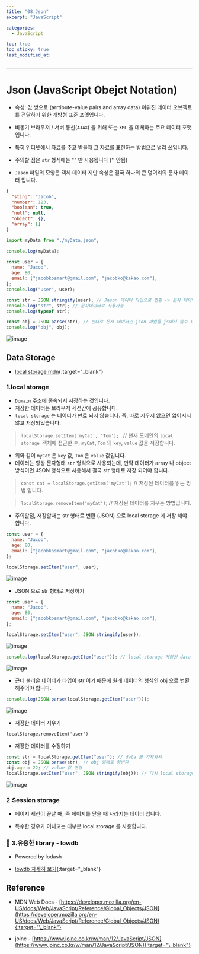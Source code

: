 ```yaml
---
title: "08.Json"
excerpt: "JavaScript"

categories:
  - JavaScript

toc: true
toc_sticky: true
last_modified_at:
---
```


---

# Json (JavaScript Obejct Notation)

- 속성: 값 쌍으로 (arrtibute-value pairs and array data) 이뤄진 데이터 오브젝트를 전달하기 위한 개방형 표준 포멧입니다.

- 비동기 브라우저 / 서버 통신(`AJAX`) 을 위해 또는 `XML` 을 데체하는 주요 데이터 포맷입니다.

- 특히 인터넷에서 자료를 주고 받을때 그 자료를 표현하는 방법으로 널리 쓰입니다.

- 주의할 점은 `str` 형식에는 "" 만 사용됩니다 ('' 안됨)

- `Jason` 파일의 모양은 객체 데이터 지만 속성은 결국 하나의 큰 덩어리의 문자 데이터 입니다.

```json
{
  "sting": "Jacob",
  "number": 123,
  "boolean": true,
  "null": null,
  "object": {},
  "array": []
}
```

```js
import myData from "./myData.json";

console.log(myData);

const user = {
  name: "Jacob",
  age: 80,
  email: ["jacobkosmart@gmail.com", "jacobko@kakao.com"],
};
console.log("user", user);

const str = JSON.stringify(user); // Jason 데이터 타입으로 변환 -> 문자 데이터임
console.log("str", str); // 문자데이터로 사용가능
console.log(typeof str);

const obj = JSON.parse(str); // 반대로 문자 데이터인 json 파일을 js에서 쓸수 있겠끔 object 타입으로 변환 시켜주는것
console.log("obj", obj);
```

![image](https://user-images.githubusercontent.com/28912774/116338374-98b9ea80-a816-11eb-9570-6a4a5c9c0dda.png)

## Data Storage

- [local storage mdn](https://developer.mozilla.org/en-US/docs/Web/API/Window/localStorage){:target="\_blank"}

### 1.local storage

- `Domain` 주소에 종속되서 저장하는 것입니다.
- 저장한 데이터는 브라우저 세션간에 공유합니다.
- `local storage` 는 데이터가 만료 되지 않습니다. 즉, 따로 지우지 않으면 없어지지 않고 저장되있습니다.

> `localStorage.setItem('myCat', 'Tom'); ` // 현재 도메인의 `local storage `객체에 접근한 후, `myCat`, `Tom` 의 `key`, `value` 값을 저장합니다.

- 위와 같이 `myCat` 은 `key` 값, `Tom` 은 `value` 값입니다.
- 데이터는 항상 문자형태 `str` 형식으로 사용되는데, 만약 데이터가 array 나 object 방식이면 JSON 형식으로 사용해서 결국 str 형태로 저장 되어야 합니다.

> `const cat = localStorage.getItem('myCat');` // 저장된 데이터를 읽는 방법 입니다.

> `localStorage.removeItem('myCat')`; // 저장된 데이터를 지우는 방법입니다.

- 주의할점, 저장할때는 str 형태로 변환 (JSON) 으로 local storage 에 저장 해야 합니다.

```js
const user = {
  name: "Jacob",
  age: 80,
  email: ["jacobkosmart@gmail.com", "jacobko@kakao.com"],
};

localStorage.setItem("user", user);
```

![image](https://user-images.githubusercontent.com/28912774/116350842-93b46580-a82d-11eb-9ecd-4dce37521b78.png)

- JSON 으로 str 형태로 저장하기

```js
const user = {
  name: "Jacob",
  age: 80,
  email: ["jacobkosmart@gmail.com", "jacobko@kakao.com"],
};

localStorage.setItem("user", JSON.stringify(user));
```

![image](https://user-images.githubusercontent.com/28912774/116351052-edb52b00-a82d-11eb-9b6c-5bd9716bd2a9.png)

```js
console.log(localStorage.getItem("user")); // local storage 저장된 data 읽기
```

![image](https://user-images.githubusercontent.com/28912774/116351226-3ff64c00-a82e-11eb-8a03-7ca6d0123010.png)

- 근데 불러온 데이터가 타입이 str 이기 때문에 원래 데이터의 형식인 obj 으로 변환 해주어야 합니다.

```js
console.log(JSON.parse(localStorage.getItem("user")));
```

![image](https://user-images.githubusercontent.com/28912774/116351462-af6c3b80-a82e-11eb-9b82-2a986067e04d.png)

- 저장한 데이터 지우기

`localStorage.removeItem('user')`

- 저장한 데이터를 수정하기

```js
const str = localStorage.getItem("user"); // data 를 가져와서
const obj = JSON.parse(str); // obj 형태로 형변환
obj.age = 22; // value 값 변경
localStorage.setItem("user", JSON.stringify(obj)); // 다시 local storage에 저장하는데 이때, JSON 형태로 변환해서 저장해줘야 함
```

![image](https://user-images.githubusercontent.com/28912774/116352233-d119f280-a82f-11eb-8997-cdfeab3dc093.png)

### 2.Session storage

- 페이지 세션이 끝날 때, 즉 페이지를 닫을 때 사라지는 데이터 입니다.

- 특수한 경우가 이니고는 대부분 local storage 를 사용합니다.

### 🔑 3.유용한 library - lowdb

- Powered by lodash

- [lowdb 자세히 보기](https://github.com/typicode/lowdb){:target="\_blank"}

## Reference

- MDN Web Docs - [https://developer.mozilla.org/en-US/docs/Web/JavaScript/Reference/Global_Objects/JSON](https://developer.mozilla.org/en-US/docs/Web/JavaScript/Reference/Global_Objects/JSON){:target="\_blank"}

- joinc - [https://www.joinc.co.kr/w/man/12/JavaScript/JSON](https://www.joinc.co.kr/w/man/12/JavaScript/JSON){:target="\_blank"}
